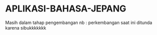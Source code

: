 # APLIKASI-BAHASA-JEPANG
Masih dalam tahap pengembangan
nb : perkembangan saat ini ditunda karena sibukkkkkkk
